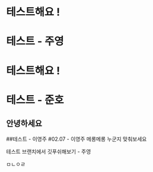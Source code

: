# 테스트해요 !

# 테스트 - 주영

# 테스트해요 !

# 테스트 - 준호
## 안녕하세요

##테스트 - 이영주 
#02.07 - 이영주 
메롱메롱 누군지 맞춰보세요


테스트 브랜치에서 깃푸쉬해보기 - 주영

ㅁㄴㅇㄹ